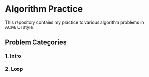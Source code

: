 # Algorithm Practice

This repository contains my practice to various algorithm problems in ACM/IOI style.


## Problem Categories

### 1. Intro


### 2. Loop

